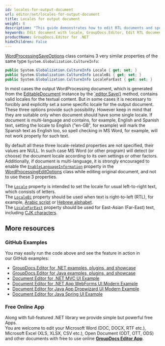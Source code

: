 ```yaml
---
id: locales-for-output-document
url: editor/net/locales-for-output-document
title: Locales for output document
weight: 8
description: "This guide demonstrates how to edit RTL documents and specify locale for Word documents when using  GroupDocs.Editor for .NET API."
keywords: Edit document with locale, GroupDocs.Editor, Edit RTL documents
productName: GroupDocs.Editor for .NET
hideChildren: False
---
```

[WordProcessingSaveOptions](https://apireference.groupdocs.com/net/editor/groupdocs.editor.options/wordprocessingsaveoptions) class contains 3 very similar properties of the same type `System.Globalization.CultureInfo`:

```csharp
public System.Globalization.CultureInfo Locale { get; set; }
public System.Globalization.CultureInfo LocaleBi { get; set; }
public System.Globalization.CultureInfo LocaleFarEast { get; set; }
```

In most cases the output WordProcessing document, which is generated from the [EditableDocument](https://apireference.groupdocs.com/net/editor/groupdocs.editor/editabledocument) instance by the [`editor.Save()](https://apireference.groupdocs.com/net/editor/groupdocs.editor/editor/methods/save) method, contains valid locales for the textual content. But in some cases it is necessary to forcibly and explicitly set a some specific locale for the output document. These three options provide such possibility. However keep in mind that they are suitable only when document should have some single locale. If document is multi-language and contains, for example, English and Spanish text, setting the locale to English ("en-GB", for example) will mark the Spanish text as English too, so spell checking in MS Word, for example, will not work properly for such text.

By default all these three locale-related properties are not specified, their values are NULL. In such case MS Word (or other program) will detect (or choose) the document locale according to its own settings or other factors. Additionally, if document is multi-language, it is strongly encouraged to enable the [`EnableLanguageInformation`](https://apireference.groupdocs.com/net/editor/groupdocs.editor.options/wordprocessingeditoptions/properties/enablelanguageinformation) property in the [WordProcessingEditOptions](https://apireference.groupdocs.com/net/editor/groupdocs.editor.options/wordprocessingeditoptions) class while editing original document, and not to use these 3 properties.

The [`Locale`](https://apireference.groupdocs.com/net/editor/groupdocs.editor.options/wordprocessingsaveoptions/properties/locale) property is intended to set the locale for usual left-to-right text, which consists of letters.  
The [`LocaleBi`](https://apireference.groupdocs.com/net/editor/groupdocs.editor.options/wordprocessingsaveoptions/properties/localebi) property should be used when text is right-to-left (RTL), for example, [Arabic script](https://en.wikipedia.org/wiki/Arabic_script) or [Hebrew alphabet](https://en.wikipedia.org/wiki/Hebrew_alphabet).  
The [`LocaleFarEast`](https://apireference.groupdocs.com/net/editor/groupdocs.editor.options/wordprocessingsaveoptions/properties/localefareast) property should be used for East-Asian (Far-East) text, including [CJK characters](https://en.wikipedia.org/wiki/CJK_characters).

## More resources
### GitHub Examples

You may easily run the code above and see the feature in action in our GitHub examples:
*   [GroupDocs.Editor for .NET examples, plugins, and showcase](https://github.com/groupdocs-editor/GroupDocs.Editor-for-.NET)   
*   [GroupDocs.Editor for Java examples, plugins, and showcase](https://github.com/groupdocs-editor/GroupDocs.Editor-for-Java)    
*   [Document Editor for .NET MVC UI Example](https://github.com/groupdocs-editor/GroupDocs.Editor-for-.NET-MVC)     
*   [Document Editor for .NET App WebForms UI Modern Example](https://github.com/groupdocs-editor/GroupDocs.Editor-for-.NET-WebForms)    
*   [Document Editor for Java App Dropwizard UI Modern Example](https://github.com/groupdocs-editor/GroupDocs.Editor-for-Java-Dropwizard)    
*   [Document Editor for Java Spring UI Example](https://github.com/groupdocs-editor/GroupDocs.Editor-for-Java-Spring)
    
### Free Online App
Along with full-featured .NET library we provide simple but powerful free Apps.  
You are welcome to edit your Microsoft Word (DOC, DOCX, RTF etc.), Microsoft Excel (XLS, XLSX, CSV etc.), Open Document (ODT, OTT, ODS) and other documents with free to use online **[GroupDocs Editor App](https://products.groupdocs.app/editor)**.